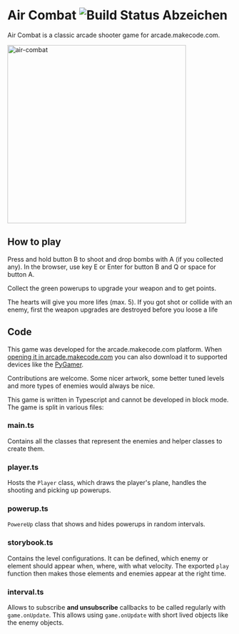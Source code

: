 # Air Combat ![Build Status Abzeichen](https://github.com/ractive/air-combat/workflows/MakeCode/badge.svg)

Air Combat is a classic arcade shooter game for arcade.makecode.com.

<img width="400" alt="air-combat" src="https://user-images.githubusercontent.com/783861/81269256-5ae21600-9049-11ea-8df7-f8ef9c46f561.png">

## How to play

Press and hold button B to shoot and drop bombs with A (if you collected any). In the browser, use key E or Enter for button B and Q or space for button A.

Collect the green powerups to upgrade your weapon and to get points.

The hearts will give you more lifes (max. 5). If you got shot or collide with an enemy, first the weapon upgrades are destroyed before you loose a life


## Code
This game was developed for the arcade.makecode.com platform. When [opening it in arcade.makecode.com](https://arcade.makecode.com/#pub:github:ractive/air-combat) you can also download it to supported devices like the [PyGamer](https://www.adafruit.com/product/4242).

Contributions are welcome. Some nicer artwork, some better tuned levels and more types of enemies would always be nice.

This game is written in Typescript and cannot be developed in block mode.
The game is split in various files:
### main.ts
Contains all the classes that represent the enemies and helper classes to create them.
### player.ts
Hosts the `Player` class, which draws the player's plane, handles the shooting and picking up powerups.
### powerup.ts
`PowereUp` class that shows and hides powerups in random intervals.
### storybook.ts
Contains the level configurations. It can be defined, which enemy or element should appear when, where, with what velocity.
The exported `play` function then makes those elements and enemies appear at the right time.
### interval.ts
Allows to subscribe **and unsubscribe** callbacks to be called regularly with `game.onUpdate`. This allows using `game.onUpdate` with short lived objects like the enemy objects.

